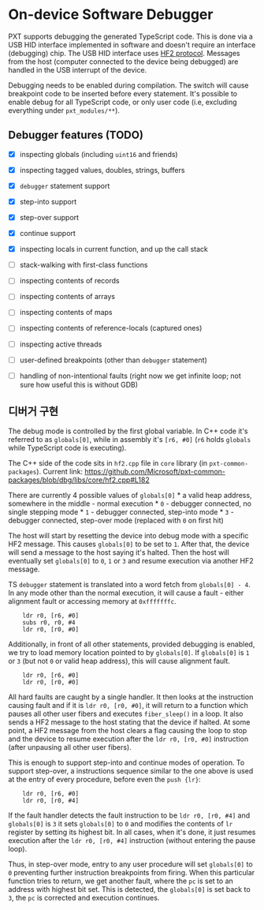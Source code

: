 # On-device Software Debugger

PXT supports debugging the generated TypeScript code. This is done via a USB HID interface implemented in software and doesn't require an interface (debugging) chip. The USB HID interface uses [HF2 protocol](https://github.com/Microsoft/uf2/blob/master/hf2.md). Messages from the host (computer connected to the device being debugged) are handled in the USB interrupt of the device.

Debugging needs to be enabled during compilation. The switch will cause breakpoint code to be inserted before every statement. It's possible to enable debug for all TypeScript code, or only user code (i.e, excluding everything under `pxt_modules/**`).

## Debugger features (TODO)

* [x] inspecting globals (including `uint16` and friends)
* [x] inspecting tagged values, doubles, strings, buffers
* [x] `debugger` statement support
* [x] step-into support
* [x] step-over support
* [x] continue support
* [x] inspecting locals in current function, and up the call stack

* [ ] stack-walking with first-class functions

* [ ] inspecting contents of records
* [ ] inspecting contents of arrays
* [ ] inspecting contents of maps
* [ ] inspecting contents of reference-locals (captured ones)
* [ ] inspecting active threads
* [ ] user-defined breakpoints (other than `debugger` statement)
* [ ] handling of non-intentional faults (right now we get infinite loop; not sure how useful this is without GDB)

## 디버거 구현

The debug mode is controlled by the first global variable. In C++ code it's referred to as `globals[0]`, while in assembly it's `[r6, #0]` (`r6` holds `globals` while TypeScript code is executing).

The C++ side of the code sits in `hf2.cpp` file in `core` library (in `pxt-common-packages`). Current link: https://github.com/Microsoft/pxt-common-packages/blob/dbg/libs/core/hf2.cpp#L182

There are currently 4 possible values of `globals[0]` * a valid heap address, somewhere in the middle - normal execution * `0` - debugger connected, no single stepping mode * `1` - debugger connected, step-into mode * `3` - debugger connected, step-over mode (replaced with `0` on first hit)

The host will start by resetting the device into debug mode with a specific HF2 message. This causes `globals[0]` to be set to `1`. After that, the device will send a message to the host saying it's halted. Then the host will eventually set `globals[0]` to `0`, `1` or `3` and resume execution via another HF2 message.

TS `debugger` statement is translated into a word fetch from `globals[0] - 4`. In any mode other than the normal execution, it will cause a fault - either alignment fault or accessing memory at `0xfffffffc`.

        ldr r0, [r6, #0]
        subs r0, r0, #4
        ldr r0, [r0, #0]
    

Additionally, in front of all other statements, provided debugging is enabled, we try to load memory location pointed to by `globals[0]`. If `globals[0]` is `1` or `3` (but not `0` or valid heap address), this will cause alignment fault.

        ldr r0, [r6, #0]
        ldr r0, [r0, #0]
    

All hard faults are caught by a single handler. It then looks at the instruction causing fault and if it is `ldr r0, [r0, #0]`, it will return to a function which pauses all other user fibers and executes `fiber_sleep()` in a loop. It also sends a HF2 message to the host stating that the device if halted. At some point, a HF2 message from the host clears a flag causing the loop to stop and the device to resume execution after the `ldr r0, [r0, #0]` instruction (after unpausing all other user fibers).

This is enough to support step-into and continue modes of operation. To support step-over, a instructions sequence similar to the one above is used at the entry of every procedure, before even the `push {lr}`:

        ldr r0, [r6, #0]
        ldr r0, [r0, #4]
    

If the fault handler detects the fault instruction to be `ldr r0, [r0, #4]` and `globals[0]` is `3` it sets `globals[0]` to `0` and modifies the contents of `lr` register by setting its highest bit. In all cases, when it's done, it just resumes execution after the `ldr r0, [r0, #4]` instruction (without entering the pause loop).

Thus, in step-over mode, entry to any user procedure will set `globals[0]` to `0` preventing further instruction breakpoints from firing. When this particular function tries to return, we get another fault, where the `pc` is set to an address with highest bit set. This is detected, the `globals[0]` is set back to `3`, the `pc` is corrected and execution continues.